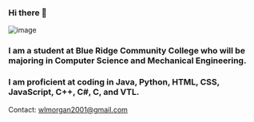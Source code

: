 ### Hi there 👋
![image](https://github.com/RetroWes/RetroWes/assets/101622403/bf0616da-2a9f-4223-97e6-309be5e40ef8)
### I am a student at Blue Ridge Community College who will be majoring in Computer Science and Mechanical Engineering.
### I am proficient at coding in Java, Python, HTML, CSS, JavaScript, C++, C#, C, and VTL.


Contact: wlmorgan2001@gmail.com
<!--
**RetroWes/RetroWes** is a ✨ _special_ ✨ repository because its `README.md` (this file) appears on your GitHub profile.

![image](https://github.com/RetroWes/RetroWes/assets/101622403/bf0616da-2a9f-4223-97e6-309be5e40ef8)

- 🔭 I’m currently working my GitHub account.
- 🌱 I’m currently learning Java.
- ⚡ Fun fact: Whales are pretty cool
-->
